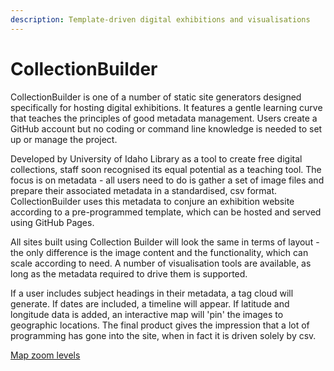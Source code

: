 ```yaml
---
description: Template-driven digital exhibitions and visualisations
---
```


# CollectionBuilder

CollectionBuilder is one of a number of static site generators designed specifically for hosting digital exhibitions. It features a gentle learning curve that teaches the principles of good metadata management. Users create a GitHub account but no coding or command line knowledge is needed to set up or manage the project.

Developed by University of Idaho Library as a tool to create free digital collections, staff soon recognised its equal potential as a teaching tool. The focus is on metadata - all users need to do is gather a set of image files and prepare their associated metadata in a standardised, csv format. CollectionBuilder uses this metadata to conjure an exhibition website according to a pre-programmed template, which can be hosted and served using GitHub Pages.

All sites built using Collection Builder will look the same in terms of layout - the only difference is the image content and the functionality, which can scale according to need. A number of visualisation tools are available, as long as the metadata required to drive them is supported.&#x20;

If a user includes subject headings in their metadata, a tag cloud will generate. If dates are included, a timeline will appear. If latitude and longitude data is added, an interactive map will 'pin' the images to geographic locations. The final product gives the impression that a lot of programming has gone into the site, when in fact it is driven solely by csv.

[Map zoom levels](https://leafletjs.com/examples/zoom-levels/example-delta.html)

